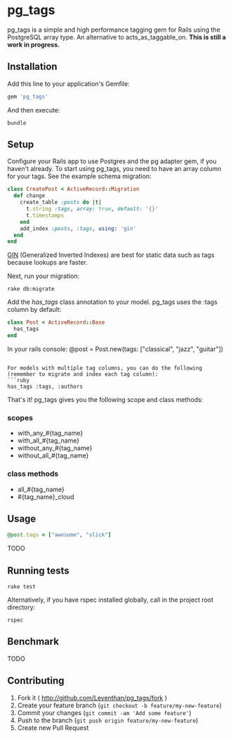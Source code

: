 # pg_tags
pg_tags is a simple and high performance tagging gem for Rails using the PostgreSQL array type. An alternative to acts_as_taggable_on. **This is still a work in progress.**

## Installation

Add this line to your application's Gemfile:

```ruby
gem 'pg_tags'
```

And then execute:

```shell
bundle
```


## Setup

Configure your Rails app to use Postgres and the pg adapter gem, if you haven't already.
To start using pg_tags, you need to have an array column for your tags.
See the example schema migration:

```ruby
class CreatePost < ActiveRecord::Migration
  def change
    create_table :posts do |t|
      t.string :tags, array: true, default: '{}'
      t.timestamps
    end
    add_index :posts, :tags, using: 'gin'
  end
end
```
[GIN](http://www.postgresql.org/docs/9.1/static/textsearch-indexes.html) (Generalized Inverted Indexes) are best for static data such as tags because lookups are faster.

Next, run your migration:

```shell
rake db:migrate
```

Add the *has_tags* class annotation to your model. pg_tags uses the :tags column by default:
```ruby
class Post < ActiveRecord::Base
  has_tags
end
```

In your rails console:
@post = Post.new(tags: ["classical", "jazz", "guitar"])
```

For models with multiple tag columns, you can do the following (remember to migrate and index each tag column):
```ruby
has_tags :tags, :authors
```


That's it! pg_tags gives you the following scope and class methods:

### scopes

- with_any_#{tag_name}
- with_all_#{tag_name}
- without_any_#{tag_name}
- without_all_#{tag_name}

### class methods

- all_#{tag_name}
- #{tag_name}_cloud


## Usage

```ruby
@post.tags = ["awesome", "slick"]
```

TODO

## Running tests
```
rake test
```
Alternatively, if you have rspec installed globally, call in the project root directory:
```
rspec
```

## Benchmark
TODO


## Contributing

1. Fork it ( http://github.com/Leventhan/pg_tags/fork )
2. Create your feature branch (`git checkout -b feature/my-new-feature`)
3. Commit your changes (`git commit -am 'Add some feature'`)
4. Push to the branch (`git push origin feature/my-new-feature`)
5. Create new Pull Request
